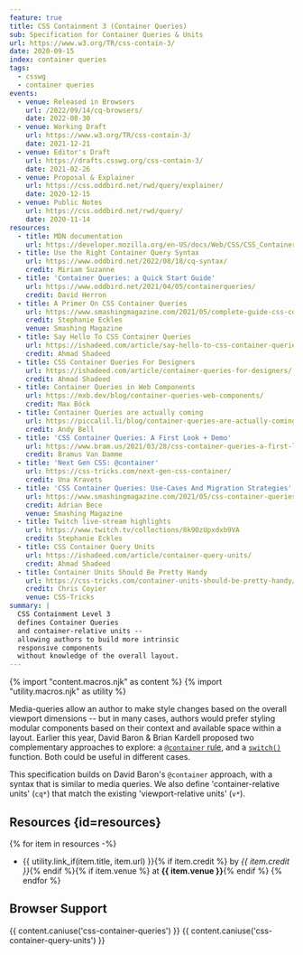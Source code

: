 ```yaml
---
feature: true
title: CSS Containment 3 (Container Queries)
sub: Specification for Container Queries & Units
url: https://www.w3.org/TR/css-contain-3/
date: 2020-09-15
index: container queries
tags:
  - csswg
  - container queries
events:
  - venue: Released in Browsers
    url: /2022/09/14/cq-browsers/
    date: 2022-08-30
  - venue: Working Draft
    url: https://www.w3.org/TR/css-contain-3/
    date: 2021-12-21
  - venue: Editor's Draft
    url: https://drafts.csswg.org/css-contain-3/
    date: 2021-02-26
  - venue: Proposal & Explainer
    url: https://css.oddbird.net/rwd/query/explainer/
    date: 2020-12-15
  - venue: Public Notes
    url: https://css.oddbird.net/rwd/query/
    date: 2020-11-14
resources:
  - title: MDN documentation
    url: https://developer.mozilla.org/en-US/docs/Web/CSS/CSS_Container_Queries
  - title: Use the Right Container Query Syntax
    url: https://www.oddbird.net/2022/08/18/cq-syntax/
    credit: Miriam Suzanne
  - title: 'Container Queries: a Quick Start Guide'
    url: https://www.oddbird.net/2021/04/05/containerqueries/
    credit: David Herron
  - title: A Primer On CSS Container Queries
    url: https://www.smashingmagazine.com/2021/05/complete-guide-css-container-queries/
    credit: Stephanie Eckles
    venue: Smashing Magazine
  - title: Say Hello To CSS Container Queries
    url: https://ishadeed.com/article/say-hello-to-css-container-queries/
    credit: Ahmad Shadeed
  - title: CSS Container Queries For Designers
    url: https://ishadeed.com/article/container-queries-for-designers/
    credit: Ahmad Shadeed
  - title: Container Queries in Web Components
    url: https://mxb.dev/blog/container-queries-web-components/
    credit: Max Böck
  - title: Container Queries are actually coming
    url: https://piccalil.li/blog/container-queries-are-actually-coming
    credit: Andy Bell
  - title: 'CSS Container Queries: A First Look + Demo'
    url: https://www.bram.us/2021/03/28/css-container-queries-a-first-look-and-demo/
    credit: Bramus Van Damme
  - title: 'Next Gen CSS: @container'
    url: https://css-tricks.com/next-gen-css-container/
    credit: Una Kravets
  - title: 'CSS Container Queries: Use-Cases And Migration Strategies'
    url: https://www.smashingmagazine.com/2021/05/css-container-queries-use-cases-migration-strategies/
    credit: Adrian Bece
    venue: Smashing Magazine
  - title: Twitch live-stream highlights
    url: https://www.twitch.tv/collections/8k9OzUpxdxb9VA
    credit: Stephanie Eckles
  - title: CSS Container Query Units
    url: https://ishadeed.com/article/container-query-units/
    credit: Ahmad Shadeed
  - title: Container Units Should Be Pretty Handy
    url: https://css-tricks.com/container-units-should-be-pretty-handy/
    credit: Chris Coyier
    venue: CSS-Tricks
summary: |
  CSS Containment Level 3
  defines Container Queries
  and container-relative units --
  allowing authors to build more intrinsic
  responsive components
  without knowledge of the overall layout.
---
```

{% import "content.macros.njk" as content %}
{% import "utility.macros.njk" as utility %}

Media-queries allow an author to make style changes
based on the overall viewport dimensions --
but in many cases,
authors would prefer styling modular components
based on their context and available space within a layout.
Earlier this year,
David Baron & Brian Kardell
proposed two complementary approaches to explore:
a [`@container` rule][dbaron-cq],
and a [`switch()`][switch] function.
Both could be useful in different cases.

[dbaron-cq]: https://github.com/dbaron/container-queries-implementability
[switch]: https://bkardell.com/blog/AllThemSwitches.html

This specification builds on David Baron's `@container` approach,
with a syntax that is similar to media queries.
We also define 'container-relative units' (`cq*`)
that match the existing 'viewport-relative units' (`v*`).

## Resources {id=resources}

{% for item in resources -%}
- {{ utility.link_if(item.title, item.url) }}{% if item.credit %} by _{{ item.credit }}_{% endif %}{% if item.venue %} at **{{ item.venue }}**{% endif %}
{% endfor %}

## Browser Support

{{ content.caniuse('css-container-queries') }}
{{ content.caniuse('css-container-query-units') }}
